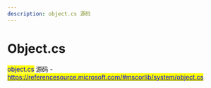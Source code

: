 ```yaml
---
description: object.cs 源码
---
```


# Object.cs

<mark style="color:blue;">object.cs</mark> 源码 - [<mark style="color:blue;">https://referencesource.microsoft.com/#mscorlib/system/object.cs</mark>](https://referencesource.microsoft.com/#mscorlib/system/object.cs)<mark style="color:blue;"></mark>

